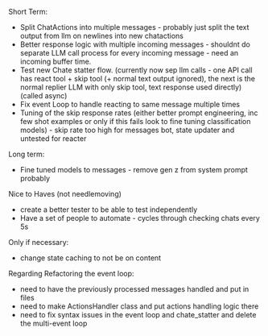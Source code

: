 Short Term:

- Split ChatActions into multiple messages - probably just split the text output from llm on newlines into new chatactions
- Better response logic with multiple incoming messages - shouldnt do separate LLM call process for every incoming message - need an incoming buffer time.
- Test new Chate statter flow. (currently now sep llm calls - one API call has react tool + skip tool (+ normal text output ignored), the next is the normal replier LLM with only skip tool, text response used directly) (called async)
- Fix event Loop to handle reacting to same message multiple times
- Tuning of the skip response rates (either better prompt engineering, inc few shot examples or only if this fails look to fine tuning classification models) - skip rate too high for messages bot, state updater and untested for reacter

Long term:

- Fine tuned models to messages - remove gen z from system prompt probably

Nice to Haves (not needlemoving)

- create a better tester to be able to test independently
- Have a set of people to automate - cycles through checking chats every 5s

Only if necessary:

- change state caching to not be on content


Regarding Refactoring the event loop:
- need to have the previously processed messages handled and put in files
- need to make ActionsHandler class and put actions handling logic there
- need to fix syntax issues in the event loop and chate_statter and delete the multi-event loop
